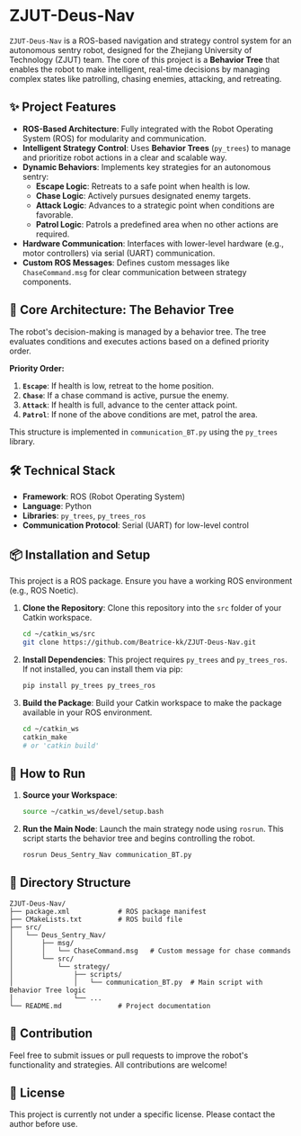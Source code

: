 
# ZJUT-Deus-Nav

`ZJUT-Deus-Nav` is a ROS-based navigation and strategy control system for an autonomous sentry robot, designed for the Zhejiang University of Technology (ZJUT) team. The core of this project is a **Behavior Tree** that enables the robot to make intelligent, real-time decisions by managing complex states like patrolling, chasing enemies, attacking, and retreating.

## ✨ Project Features

- **ROS-Based Architecture**: Fully integrated with the Robot Operating System (ROS) for modularity and communication.
- **Intelligent Strategy Control**: Uses **Behavior Trees** (`py_trees`) to manage and prioritize robot actions in a clear and scalable way.
- **Dynamic Behaviors**: Implements key strategies for an autonomous sentry:
  - **Escape Logic**: Retreats to a safe point when health is low.
  - **Chase Logic**: Actively pursues designated enemy targets.
  - **Attack Logic**: Advances to a strategic point when conditions are favorable.
  - **Patrol Logic**: Patrols a predefined area when no other actions are required.
- **Hardware Communication**: Interfaces with lower-level hardware (e.g., motor controllers) via serial (UART) communication.
- **Custom ROS Messages**: Defines custom messages like `ChaseCommand.msg` for clear communication between strategy components.

## 🤖 Core Architecture: The Behavior Tree

The robot's decision-making is managed by a behavior tree. The tree evaluates conditions and executes actions based on a defined priority order.

**Priority Order:**

1. **`Escape`**: If health is low, retreat to the home position.
2. **`Chase`**: If a chase command is active, pursue the enemy.
3. **`Attack`**: If health is full, advance to the center attack point.
4. **`Patrol`**: If none of the above conditions are met, patrol the area.

This structure is implemented in `communication_BT.py` using the `py_trees` library.

## 🛠️ Technical Stack

- **Framework**: ROS (Robot Operating System)
- **Language**: Python
- **Libraries**: `py_trees`, `py_trees_ros`
- **Communication Protocol**: Serial (UART) for low-level control

## 📦 Installation and Setup

This project is a ROS package. Ensure you have a working ROS environment (e.g., ROS Noetic).

1. **Clone the Repository**:
   Clone this repository into the `src` folder of your Catkin workspace.

   ```bash
   cd ~/catkin_ws/src
   git clone https://github.com/Beatrice-kk/ZJUT-Deus-Nav.git
   ```
2. **Install Dependencies**:
   This project requires `py_trees` and `py_trees_ros`. If not installed, you can install them via pip:

   ```bash
   pip install py_trees py_trees_ros
   ```
3. **Build the Package**:
   Build your Catkin workspace to make the package available in your ROS environment.

   ```bash
   cd ~/catkin_ws
   catkin_make
   # or 'catkin build'
   ```

## 🚀 How to Run

1. **Source your Workspace**:

   ```bash
   source ~/catkin_ws/devel/setup.bash
   ```
2. **Run the Main Node**:
   Launch the main strategy node using `rosrun`. This script starts the behavior tree and begins controlling the robot.

   ```bash
   rosrun Deus_Sentry_Nav communication_BT.py
   ```

## 📁 Directory Structure

```
ZJUT-Deus-Nav/
├── package.xml            # ROS package manifest
├── CMakeLists.txt         # ROS build file
├── src/
│   └── Deus_Sentry_Nav/
│       ├── msg/
│       │   └── ChaseCommand.msg   # Custom message for chase commands
│       └── src/
│           └── strategy/
│               ├── scripts/
│               │   └── communication_BT.py  # Main script with Behavior Tree logic
│               └── ...
└── README.md              # Project documentation
```

## 🤝 Contribution

Feel free to submit issues or pull requests to improve the robot's functionality and strategies. All contributions are welcome!

## 📄 License

This project is currently not under a specific license. Please contact the author before use.
